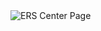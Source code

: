 <img src="C:\Users\tywo3\Downloads\Leonardo_Phoenix_10_Retain_the_overall_aesthetic_and_design_of_2.jpg" alt="ERS Center Page" />